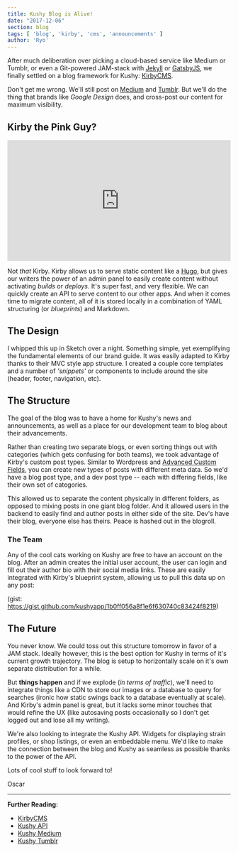 ```yaml
---
title: Kushy Blog is Alive!
date: "2017-12-06"
section: blog
tags: [ 'blog', 'kirby', 'cms', 'announcements' ]
author: 'Ryo'
---
```


After much deliberation over picking a cloud-based service like Medium or Tumblr, or even a Git-powered JAM-stack with [Jekyll](https://jekyllrb.com/) or [GatsbyJS](gatsbyjs.org), we finally settled on a blog framework for Kushy: [KirbyCMS](https://getkirby.com/). 

Don't get me wrong. We'll still post on [Medium](https://medium.com/kushyapp) and [Tumblr](https://kushyapp.tumblr.com/). But we'll do the thing that brands like *Google Design* does, and cross-post our content for maximum visibility.

## Kirby the Pink Guy?

<div style='position:relative;padding-bottom:54%'><iframe src='https://gfycat.com/ifr/OblongBruisedKronosaurus' frameborder='0' scrolling='no' width='100%' height='100%' style='position:absolute;top:0;left:0' allowfullscreen></iframe></div>

Not *that* Kirby. Kirby allows us to serve static content like a [Hugo](https://gohugo.io/), but gives our writers the power of an admin panel to easily create content without activating *builds* or *deploys*. It's super fast, and very flexible. We can quickly create an API to serve content to our other apps. And when it comes time to migrate content, all of it is stored locally in a combination of YAML structuring (or *blueprints*) and Markdown. 

## The Design

I whipped this up in Sketch over a night. Something simple, yet exemplifying the fundamental elements of our brand guide. It was easily adapted to Kirby thanks to their MVC style app structure. I created a couple core templates and a number of *'snippets'* or components to include around the site (header, footer, navigation, etc).

## The Structure

The goal of the blog was to have a home for Kushy's news and announcements, as well as a place for our development team to blog about their advancements. 

Rather than creating two separate blogs, or even sorting things out with categories (which gets confusing for both teams), we took advantage of Kirby's custom post types. Similar to Wordpress and [Advanced Custom Fields](https://www.advancedcustomfields.com), you can create new types of posts with different meta data. So we'd have a blog post type, and a dev post type -- each with differing fields, like their own set of categories.

This allowed us to separate the content physically in different folders, as opposed to mixing posts in one giant blog folder. And it allowed users in the backend to easily find and author posts in either side of the site. Dev's have their blog, everyone else has theirs. Peace is hashed out in the blogroll.

### The Team

Any of the cool cats working on Kushy are free to have an account on the blog. After an admin creates the initial user account, the user can login and fill out their author bio with their social media links. These are easily integrated with Kirby's blueprint system, allowing us to pull this data up on any post:

(gist: https://gist.github.com/kushyapp/1b0ff056a8f1e6f630740c83424f8219)

## The Future

You never know. We could toss out this structure tomorrow in favor of a JAM stack. Ideally however, this is the best option for Kushy in terms of it's current growth trajectory. The blog is setup to horizontally scale on it's own separate distribution for a while.

But **things happen** and if we explode (*in terms of traffic*), we'll need to integrate things like a CDN to store our images or a database to query for searches (ironic how static swings back to a database eventually at scale). And Kirby's admin panel is great, but it lacks some minor touches that would refine the UX (like autosaving posts occasionally so I don't get logged out and lose all my writing).

We're also looking to integrate the Kushy API. Widgets for displaying strain profiles, or shop listings, or even an embeddable menu. We'd like to make the connection between the blog and Kushy as seamless as possible thanks to the power of the API.

Lots of cool stuff to look forward to!

Oscar

***

**Further Reading:**
* [KirbyCMS](http://getkirby.com)
* [Kushy API](http://api.kushy.net)
* [Kushy Medium](https://medium.com/kushyapp)
* [Kushy Tumblr](https://kushyapp.tumblr.com/)